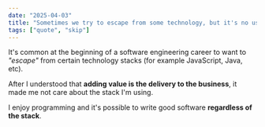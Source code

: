 ```yaml
---
date: "2025-04-03"
title: "Sometimes we try to escape from some technology, but it's no use!"
tags: ["quote", "skip"]
---
```


It's common at the beginning of a software engineering career to want to *"escape"* from certain technology stacks (for example JavaScript, Java, etc).

After I understood that **adding value is the delivery to the business**, it made me not care about the stack I'm using.

I enjoy programming and it's possible to write good software **regardless of the stack**.
